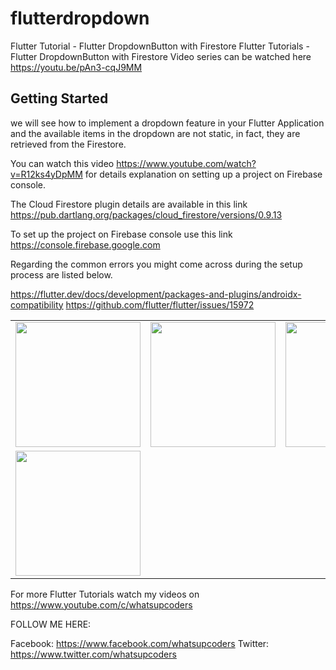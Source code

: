 # flutterdropdown

Flutter Tutorial - Flutter DropdownButton with Firestore
Flutter Tutorials - Flutter DropdownButton with Firestore Video series can be watched here https://youtu.be/pAn3-cqJ9MM

## Getting Started

we will see how to implement a dropdown feature in your Flutter Application and the available items in the dropdown
 are not static, in fact, they are retrieved from the Firestore.
 
 
 You can watch this video https://www.youtube.com/watch?v=R12ks4yDpMM for details explanation on setting up a project on Firebase console.

The Cloud Firestore plugin details are available in this link 
https://pub.dartlang.org/packages/cloud_firestore/versions/0.9.13

To set up the project on Firebase console use this link https://console.firebase.google.com

Regarding the common errors you might come across during the setup process are listed below.

https://flutter.dev/docs/development/packages-and-plugins/androidx-compatibility
https://github.com/flutter/flutter/issues/15972 

<div style="text-align: center">
    <table>
        <tr>
            <td style="text-align: center">
                    <img src="https://github.com/whatsupcoders/FlutterDropDown/blob/master/assests/Screenshot_1559088688.png" width="200"/>
            </td>            
            <td style="text-align: center">              
                     <img src="https://github.com/whatsupcoders/FlutterDropDown/blob/master/assests/Screenshot_1559088697.png" width="200"/>
            </td>
            <td style="text-align: center">
                    <img src="https://github.com/whatsupcoders/FlutterDropDown/blob/master/assests/Screenshot_1559088707.png" width="200"/>
            </td>
        </tr>
      <tr>
            <td style="text-align: center">
                    <img src="https://github.com/whatsupcoders/FlutterDropDown/blob/master/assests/dropdown.gif" width="200"/>
            </td>            
      </tr>
  </table>
  </div>
  
For more Flutter Tutorials watch my videos on https://www.youtube.com/c/whatsupcoders

FOLLOW ME HERE:

Facebook: https://www.facebook.com/whatsupcoders
Twitter: https://www.twitter.com/whatsupcoders
